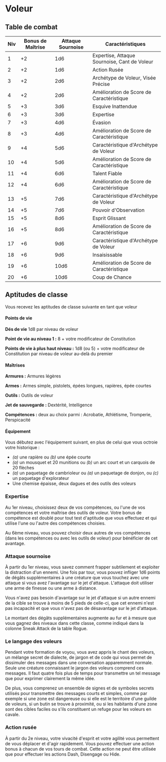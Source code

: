 # Voleur

## Table de combat

| Niv | Bonus de Maîtrise | Attaque Sournoise | Caractéristiques                             |
| --- | ----------------- | ----------------- | -------------------------------------------- |
| 1   | +2                | 1d6               | Expertise, Attaque Sournoise, Cant de Voleur |
| 2   | +2                | 1d6               | Action Rusée                                 |
| 3   | +2                | 2d6               | Archétype de Voleur, Visée Précise           |
| 4   | +2                | 2d6               | Amélioration de Score de Caractéristique     |
| 5   | +3                | 3d6               | Esquive Inattendue                           |
| 6   | +3                | 3d6               | Expertise                                    |
| 7   | +3                | 4d6               | Évasion                                      |
| 8   | +3                | 4d6               | Amélioration de Score de Caractéristique     |
| 9   | +4                | 5d6               | Caractéristique d'Archétype de Voleur        |
| 10  | +4                | 5d6               | Amélioration de Score de Caractéristique     |
| 11  | +4                | 6d6               | Talent Fiable                                |
| 12  | +4                | 6d6               | Amélioration de Score de Caractéristique     |
| 13  | +5                | 7d6               | Caractéristique d'Archétype de Voleur        |
| 14  | +5                | 7d6               | Pouvoir d'Observation                        |
| 15  | +5                | 8d6               | Esprit Glissant                              |
| 16  | +5                | 8d6               | Amélioration de Score de Caractéristique     |
| 17  | +6                | 9d6               | Caractéristique d'Archétype de Voleur        |
| 18  | +6                | 9d6               | Insaisissable                                |
| 19  | +6                | 10d6              | Amélioration de Score de Caractéristique     |
| 20  | +6                | 10d6              | Coup de Chance                               |

## Aptitudes de classe

Vous recevez les aptitudes de classe suivante en tant que voleur

#### Points de vie

**Dés de vie** 1d8 par niveau de voleur

**Point de vie au niveau 1 :** 8 + votre modificateur de Constitution

**Points de vie à plus haut niveau :** 1d8 (ou 5) + votre modificateur de Constitution par niveau de voleur au-delà du premier

#### Maîtrises

**Armures :** Armures légères

**Armes :** Armes simple, pistolets, épées longues, rapières, épée courtes

**Outils :** Outils de voleur

**Jet de sauvegarde :** Dextérité, Intelligence

**Compétences :** deux au choix parmi : Acrobatie, Athlétisme, Tromperie, Perspicacité

#### Équipement

Vous débutez avec l'équipement suivant, en plus de celui que vous octroie votre historique :

-   _(a)_ une rapière ou _(b)_ une épée courte
-   _(a)_ un mousquet et 20 munitions ou _(b)_ un arc court et un carquois de 20 flèches
-   _(a)_ un paquetage de cambrioleur ou _(a)_ un paquetage de donjon, ou _(c)_ un paquetage d'explorateur
-   Une chemise épaisse, deux dagues et des outils des voleurs

### Expertise

Au 1er niveau, choisissez deux de vos compétences, ou l'une de vos compétences et votre maîtrise des outils de voleur. Votre bonus de compétence est doublé pour tout test d'aptitude que vous effectuez et qui utilise l'une ou l'autre des compétences choisies.

Au 6ème niveau, vous pouvez choisir deux autres de vos compétences (dans les compétences ou avec les outils de voleur) pour bénéficier de cet avantage.

### Attaque sournoise

À partir du 1er niveau, vous savez comment frapper subtilement et exploiter la distraction d'un ennemi. Une fois par tour, vous pouvez infliger 1d6 points de dégâts supplémentaires à une créature que vous touchez avec une attaque si vous avez l'avantage sur le jet d'attaque. L'attaque doit utiliser une arme de finesse ou une arme à distance.

Vous n'avez pas besoin d'avantage sur le jet d'attaque si un autre ennemi de la cible se trouve à moins de 5 pieds de celle-ci, que cet ennemi n'est pas incapacité et que vous n'avez pas de désavantage sur le jet d'attaque.

Le montant des dégâts supplémentaires augmente au fur et à mesure que vous gagnez des niveaux dans cette classe, comme indiqué dans la colonne Sneak Attack de la table Rogue.

### Le langage des voleurs

Pendant votre formation de voyou, vous avez appris le chant des voleurs, un mélange secret de dialecte, de jargon et de code qui vous permet de dissimuler des messages dans une conversation apparemment normale. Seule une créature connaissant le jargon des voleurs comprend ces messages. Il faut quatre fois plus de temps pour transmettre un tel message que pour exprimer clairement la même idée.

De plus, vous comprenez un ensemble de signes et de symboles secrets utilisés pour transmettre des messages courts et simples, comme par exemple si une zone est dangereuse ou si elle est le territoire d'une guilde de voleurs, si un butin se trouve à proximité, ou si les habitants d'une zone sont des cibles faciles ou s'ils constituent un refuge pour les voleurs en cavale.

### Action rusée

À partir du 2e niveau, votre vivacité d'esprit et votre agilité vous permettent de vous déplacer et d'agir rapidement. Vous pouvez effectuer une action bonus à chacun de vos tours de combat. Cette action ne peut être utilisée que pour effectuer les actions Dash, Disengage ou Hide.
